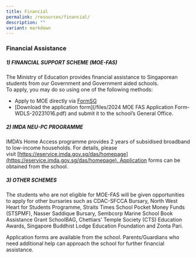 ```yaml
---
title: Financial
permalink: /resources/financial/
description: ""
variant: markdown
---
```

### Financial Assistance

##### 1) FINANCIAL SUPPORT SCHEME (MOE-FAS)

The Ministry of Education provides financial assistance to Singaporean students from our Government and Government aided schools.  
To apply, you may do so using one of the following methods:

*   Apply to MOE directly via [FormSG](https://form.gov.sg/632432ba67747a0011d4a0cc)
*   [Download the application form](/files/2024 MOE FAS Application Form-WDLS-20231016.pdf) and submit it to the school’s General Office.
  
##### 2) IMDA NEU-PC PROGRAMME

IMDA’s Home Access programme provides 2 years of subsidised broadband to low-income households. For details, please visit [https://eservice.imda.gov.sg/das/homepage](https://eservice.imda.gov.sg/das/homepage). Application forms can be obtained from the school.

##### 3) OTHER SCHEMES

The students who are not eligible for MOE-FAS will be given opportunities to apply for other bursaries such as CDAC-SFCCA Bursary, North West Heart for Students Programme, Straits Times School Pocket Money Funds (STSPMF), Nasser Saddique Bursary, Sembcorp Marine School Book Assistance Grant SchoolBAG, Chettiars' Temple Society (CTS) Education Awards, Singapore Buddhist Lodge Education Foundation and Zonta Pari.

Application forms are available from the school. Parents/Guardians who need additional help can approach the school for further financial assistance.